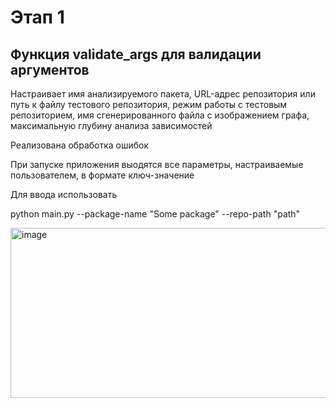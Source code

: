 # Этап 1

## Функция validate_args для валидации аргументов

Настраивает имя анализируемого пакета, URL-адрес репозитория или путь к файлу тестового репозитория, режим работы с тестовым репозиторием, имя сгенерированного файла с изображением графа, максимальную глубину анализа зависимостей

Реализована обработка ошибок

При запуске приложения выодятся все параметры, настраиваемые пользователем, в формате ключ-значение

Для ввода использовать

python main.py --package-name "Some package" --repo-path "path"

<img width="747" height="272" alt="image" src="https://github.com/user-attachments/assets/fc0bd821-569f-4442-8b20-b2bb6f67ee8f" />
